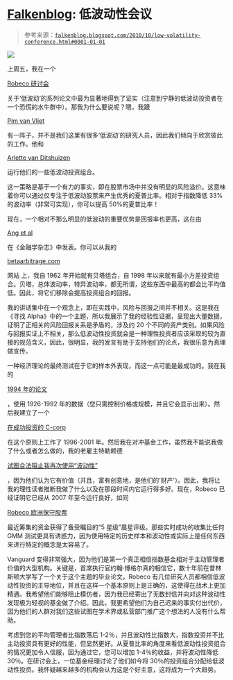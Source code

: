 <!--yml

类别: 未分类

日期: 2024-05-12 21:17:42

-->

# [Falkenblog](http://falkenblog.blogspot.com/2010/10/low-volatility-conference.html#0001-01-01): 低波动性会议

> 参考来源：[`falkenblog.blogspot.com/2010/10/low-volatility-conference.html#0001-01-01`](http://falkenblog.blogspot.com/2010/10/low-volatility-conference.html#0001-01-01)

![](https://blogger.googleusercontent.com/img/b/R29vZ2xl/AVvXsEh_VV_ABBHS6zdpuMqatth-_LlOawl9LMU70iIoecWxbQsfEcCKUNyn-d-9JQCYwJhYehvljZdqPunytUNhuPNeuscAwEVYYqagNgRXqrhhfqbgfMTAQ6T_1lMPH9vVFk-g2matmA/s1600/robeco.jpg)

上周五，我在一个

[Robeco 研讨会](https://www.robeco.com/com/eng/images/Invitation_Seminar_MVI_Robeco_29102010.pdf)

关于‘低波动’的系列论文中最为显著地得到了证实（注意到宁静的低波动投资者在一个恐慌的水牛群中）。那我为什么要说呢？嗯，我跟

[Pim van Vliet](https://www.robeco.com/com/es/esp/images/Webtekst_E_Pim_van_Vliet_tcm611-179369.pdf)

有一阵子，并不是我们这里有很多‘低波动’的研究人员，因此我们倾向于欣赏彼此的工作。他和

[Arlette van Ditshuizen](https://www.robeco.com/extranet/f4i/downloadselector/showDocument/1306386_FACT_profcom_EN.pdf)

运行他们的一些低波动投资组合。

这一策略是基于一个有力的事实，即在股票市场中并没有明显的风险溢价。这意味着你可以通过仅专注于低波动股票来产生优秀的夏普比率。相对于指数降低 33%的波动率（非常可实现），你可以提高 50%的夏普比率！

现在，一个相对不那么明显的低波动的重要优势是回报率也更高，这在由

[Ang et al](http://papers.ssrn.com/sol3/papers.cfm?abstract_id=681343)

在《金融学杂志》中发表。你可以从我的

[betaarbitrage.com](http://www.betaarbitrage.com/)

网站 上，我自 1962 年开始就有贝塔组合，自 1998 年以来就有最小方差投资组合。贝塔，总体波动率，特异波动率，都无所谓，这些东西中最高的都会比平均值低。因此，将它们移除会提高投资组合的回报。

我的讲话集中在一个观念上，即在实践中，风险与回报之间并不相关。这是我在《寻找 Alpha》中的一个主题，所以我展示了我的经验性证据，呈现出大量数据，证明了正相关的风险回报关系是矛盾的，涉及约 20 个不同的资产类别。如果风险与回报实证上不相关，那么低波动性投资就会是一种理性投资者应该采取的较为直接的规范含义，因此，很明显，我的发言有助于支持他们的论点，我很乐意为真理做宣传。

一种经济理论的最终测试在于它的样本外表现，而这一点可能是最成功的。我在我的

[1994 年的论文](http://www.efalken.com/papers/EF%20Dissertation.pdf)

，使用 1926-1992 年的数据（您只需控制价格或规模，并且它会显示出来）。然后我建立了一个

[在成功投资的 C-corp](http://www.efalken.com/papers/Falkenfund.html)

在这个原则上工作了 1996-2001 年。然后我在对冲基金工作，虽然我不能说我做了什么或者怎么做的，我的老雇主特勒赖德

[试图合法阻止我再次使用“波动性”](http://www.efalken.com/papers/legaldocs.html)

，因为他们认为它有价值（并且，富有创意地，是他们的'财产'）。因此，我将让我的理性读者推断我做了什么以及在那段时间内它运行得多好。现在，Robeco 已经证明它已经从 2007 年至今运行良好，如同

[Robeco 欧洲保守股票](http://www.morningstar.co.uk/uk/snapshot/snapshot.aspx?tab=0&id=F000000HRU)

最近筹集的资金获得了备受瞩目的“5 星级”晨星评级。那些实时成功的收集比任何 GMM 测试更具有诱惑力，因为使用特定的历史样本和波动性或实际上是任何东西来进行特定的概念是太容易了。

Vanguard 变得非常强大，因为他们是第一个真正相信指数基金相对于主动管理者价值的大型机构。关键是，首席执行官约翰·博格尔真的相信它，数十年前在普林斯顿大学写了一个关于这个主题的毕业论文。Robeco 有几位研究人员都相信低波动性投资的主导地位，并且在这样一个基本原则上是正确的，这使得在战术上更加精通。我希望他们能够阻止模仿者，因为我已经寄出了无数封信并向对这种波动性发现极为轻视的基金做了介绍。因此，我更希望他们为自己迟来的事实付出代价，因为他们的人群对我们这些试图在学术界或私营部门推广这个想法的人没有什么帮助。

考虑到您的平均管理者比指数落后 1-2％，并且波动性比指数大，指数投资并不比主动投资具有更好的性能，但显然更好。从夏普比率的角度来看低波动性投资组合的情况更加令人信服，因为通过它，您可以增加 1-4％的收益，并将波动性降低 30％。在研讨会上，一位基金经理讨论了他们如今将 30％的投资组合分配给低波动性投资。我怀疑越来越多的机构会认为这是个好主意，这将成为一个大趋势。
